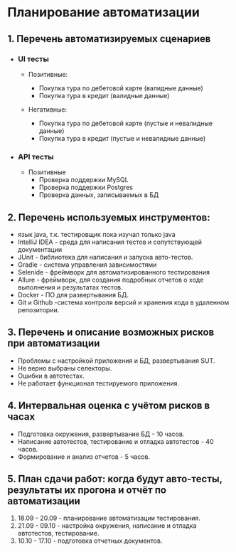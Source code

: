 # Планирование автоматизации

## 1. Перечень автоматизируемых сценариев

- ### UI тесты

    - Позитивные:
        - Покупка тура по дебетовой карте (валидные данные)
        - Покупка тура в кредит (валидные данные)

    - Негативные:
        - Покупка тура по дебетовой карте (пустые и невалидные данные)
        - Покупка тура в кредит (пустые и невалидные данные)
      
- ### API тесты

    - Позитивные
        - Проверка поддержки MySQL
        - Проверка поддержки Postgres
        - Проверка данных, записываемых в БД

## 2. Перечень используемых инструментов:

- язык java, т.к. тестировщик пока изучал только java 
- IntelliJ IDEA - среда для написания тестов и сопутствующей документации
- JUnit - библиотека для написания и запуска авто-тестов.
- Gradle - система управления зависимостями
- Selenide - фреймворк для автоматизированного тестирования
- Allure - фреймворк, для создания подробных отчетов о ходе выполнения и результатах тестов.
- Docker - ПО для развертывания БД.
- Git и Github -система контроля версий и хранения кода в удаленном репозитории.

## 3. Перечень и описание возможных рисков при автоматизации

* Проблемы с настройкой приложения и БД, развертывания SUT.
* Не верно выбраны селекторы.
* Ошибки в автотестах.
* Не работает функционал тестируемого приложения.

## 4. Интервальная оценка с учётом рисков в часах
* Подготовка окружения, развертывание БД - 10 часов.
* Написание автотестов, тестирование и отладка автотестов -  40 часов.
* Формирование и анализ отчетов - 5 часов.

## 5. План сдачи работ: когда будут авто-тесты, результаты их прогона и отчёт по автоматизации
1. 18.09 - 20.09 - планирование автоматизации тестирования.
1. 21.09 - 09.10 - настройка окружения, написание и отладка автотестов, тестирование.
1. 10.10 - 17.10 - подготовка отчетных документов.

